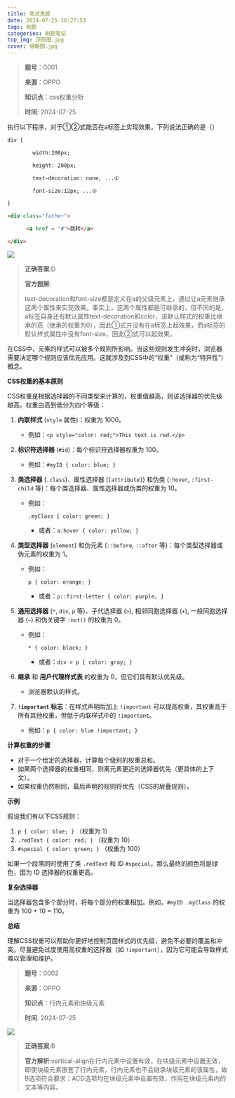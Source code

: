 ```yaml
---
title: 笔试真题
date: 2024-07-25 16:27:53
tags: 刷题
categories: 刷题笔记
top_img: 顶部图.jpg
cover: 缩略图.jpg
---
```


>**题号**：0001
>
>**来源**：OPPO
>
>**知识点**：css权重分析
>
>**时间**: 2024-07-25

执行以下程序，对于①②式能否在a标签上实现效果，下列说法正确的是（）

```html
div {

        width:200px;

        height: 200px;

        text-decoration: none; ...①

        font-size:12px; ...②

}

<div class="father">

      <a href = "#">跳转</a>

</div>
```

![](0001.png)

>**正确答案**:D
>
>**官方题解**:
>
>text-decoration和font-size都是定义在a的父级元素上，通过让a元素继承这两个属性来实现效果。事实上，这两个属性都是可继承的，但不同的是，a标签自身还有默认属性text-decoration和color，该默认样式的权重比继承的高（继承的权重为0），因此①式并没有在a标签上起效果，而a标签的默认样式属性中没有font-size，因此②式可以起效果。



在CSS中，元素的样式可以被多个规则所影响。当这些规则发生冲突时，浏览器需要决定哪个规则应该优先应用。这就涉及到CSS中的“权重”（或称为“特异性”）概念。

**CSS权重的基本原则**

CSS权重是根据选择器的不同类型来计算的，权重值越高，则该选择器的优先级越高。权重由高到低分为四个等级：

1. **内联样式** (`style` 属性)：权重为 1000。

   - 例如：`<p style="color: red;">This text is red.</p>`

2. **标识符选择器** (`#id`)：每个标识符选择器权重为 100。

   - 例如：`#myID { color: blue; }`

3. **类选择器** (`.class`)、属性选择器 (`[attribute]`) 和伪类 (`:hover`, `:first-child` 等)：每个类选择器、属性选择器或伪类的权重为 10。

   - 例如：

     ```
     .myClass { color: green; }
     ```

     - 或者：`a:hover { color: yellow; }`

4. **类型选择器** (`element`) 和伪元素 (`::before`, `::after` 等)：每个类型选择器或伪元素的权重为 1。

   - 例如：

     ```
     p { color: orange; }
     ```

     - 或者：`p::first-letter { color: purple; }`

5. **通用选择器** (`*`, `div`, `p` 等)、子代选择器 (`>`), 相邻同胞选择器 (`+`), 一般同胞选择器 (`~`) 和伪关键字 `:not()` 的权重为 0。

   - 例如：

     ```
     * { color: black; }
     ```

     - 或者：`div > p { color: gray; }`

6. **继承** 和 **用户代理样式表** 的权重为 0，但它们具有默认优先级。

   - 浏览器默认的样式。

7. **`!important` 标志**：在样式声明后加上 `!important` 可以提高权重，其权重高于所有其他权重，但低于内联样式中的 `!important`。

   - 例如：`p { color: blue !important; }`

**计算权重的步骤**

- 对于一个给定的选择器，计算每个级别的权重总和。
- 如果两个选择器的权重相同，则离元素更近的选择器优先（更具体的上下文）。
- 如果权重仍然相同，最后声明的规则将优先（CSS的层叠规则）。

**示例**

假设我们有以下CSS规则：

1. `p { color: blue; }` （权重为 1）
2. `.redText { color: red; }` （权重为 10）
3. `#special { color: green; }` （权重为 100）

如果一个段落同时使用了类 `.redText` 和 ID `#special`，那么最终的颜色将是绿色，因为 ID 选择器的权重更高。

**复杂选择器**

当选择器包含多个部分时，将每个部分的权重相加。例如，`#myID .myClass` 的权重为 100 + 10 = 110。

**总结**

理解CSS权重可以帮助你更好地控制页面样式的优先级，避免不必要的覆盖和冲突。尽量避免过度使用高权重的选择器（如 `!important`），因为它可能会导致样式难以管理和维护。



>**题号**：0002
>
>**来源**：OPPO
>
>**知识点**：行内元素和块级元素
>
>**时间**: 2024-07-25

![](0002.png)

>**正确答案**:B
>
>**官方解析**:vertical-align在行内元素中设置有效，在块级元素中设置无效，即使块级元素嵌套了行内元素，行内元素也不会继承块级元素的该属性，故B选项符合要求；ACD选项均在块级元素中设置有效，作用在块级元素内的文本等内容。
